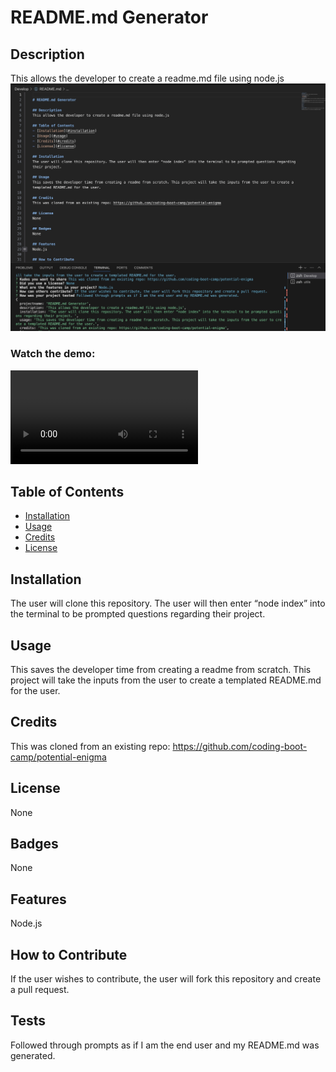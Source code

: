 # README.md Generator

## Description
This allows the developer to create a readme.md file using node.js
![README Screenshot](assets/Screenshot.png)

### Watch the demo:
<video src="assets/video-walkthrough.mp4" controls title="Demo of App"></video>

## Table of Contents
- [Installation](#installation)
- [Usage](#usage)
- [Credits](#credits)
- [License](#license)

## Installation
The user will clone this repository. The user will then enter “node index” into the terminal to be prompted questions regarding their project. 

## Usage
This saves the developer time from creating a readme from scratch. This project will take the inputs from the user to create a templated README.md for the user.

## Credits
This was cloned from an existing repo: https://github.com/coding-boot-camp/potential-enigma

## License
None

## Badges
None

## Features
Node.js

## How to Contribute
If the user wishes to contribute, the user will fork this repository and create a pull request. 

## Tests
Followed through prompts as if I am the end user and my README.md was generated.
